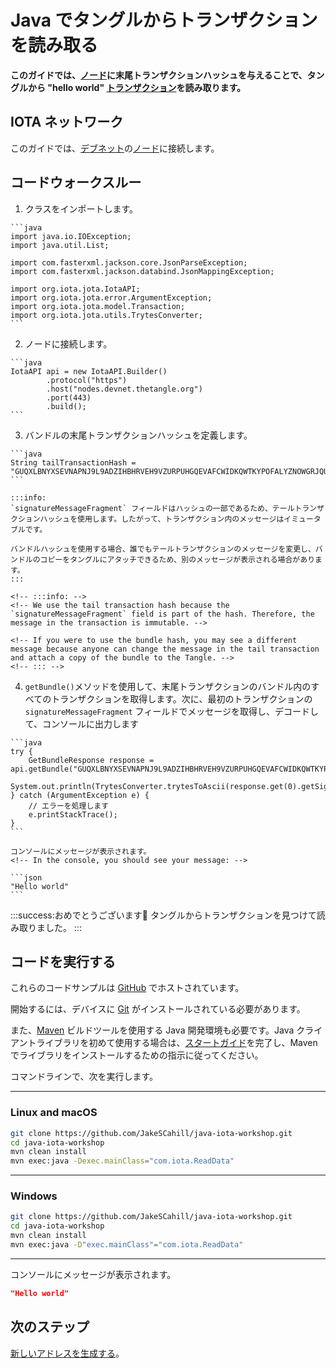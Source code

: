 # Java でタングルからトランザクションを読み取る
<!-- # Read transactions from the Tangle in Java -->

**このガイドでは、[ノード](root://getting-started/0.1/network/nodes.md)に末尾トランザクションハッシュを与えることで、タングルから "hello world" [トランザクション](root://getting-started/0.1/transactions/transactions.md)を読み取ります。**
<!-- **In this guide, you read your "hello world" [transaction](root://getting-started/0.1/transactions/transactions.md) from the Tangle by giving a [node](root://getting-started/0.1/network/nodes.md) your tail transaction hash.** -->

## IOTA ネットワーク
<!-- ## IOTA network -->

このガイドでは、[デブネット](root://getting-started/0.1/network/iota-networks.md#devnet)の[ノード](root://getting-started/0.1/network/nodes.md)に接続します。
<!-- In this guide, we connect to a node on the [Devnet](root://getting-started/0.1/network/iota-networks.md#devnet). -->

## コードウォークスルー
<!-- ## Code walkthrough -->

1. クラスをインポートします。
  <!-- 1. Import the classes -->

    ```java
    import java.io.IOException;
    import java.util.List;

    import com.fasterxml.jackson.core.JsonParseException;
    import com.fasterxml.jackson.databind.JsonMappingException;

    import org.iota.jota.IotaAPI;
    import org.iota.jota.error.ArgumentException;
    import org.iota.jota.model.Transaction;
    import org.iota.jota.utils.TrytesConverter;
    ```

2. ノードに接続します。
  <!-- 2. Connect to a node -->

    ```java
    IotaAPI api = new IotaAPI.Builder()
            .protocol("https")
            .host("nodes.devnet.thetangle.org")
            .port(443)
            .build();
    ```

3. バンドルの末尾トランザクションハッシュを定義します。
<!-- 3. Define the tail transaction hash of the bundle -->

    ```java
    String tailTransactionHash = "GUQXLBNYXSEVNAPNJ9L9ADZIHBHRVEH9VZURPUHGQEVAFCWIDKQWTKYPOFALYZNOWGRJQURNQBGFGQDM9";
    ```

    :::info:
    `signatureMessageFragment` フィールドはハッシュの一部であるため、テールトランザクションハッシュを使用します。したがって、トランザクション内のメッセージはイミュータブルです。

    バンドルハッシュを使用する場合、誰でもテールトランザクションのメッセージを変更し、バンドルのコピーをタングルにアタッチできるため、別のメッセージが表示される場合があります。
    :::

    <!-- :::info: -->
    <!-- We use the tail transaction hash because the `signatureMessageFragment` field is part of the hash. Therefore, the message in the transaction is immutable. -->

    <!-- If you were to use the bundle hash, you may see a different message because anyone can change the message in the tail transaction and attach a copy of the bundle to the Tangle. -->
    <!-- ::: -->

4. `getBundle()`メソッドを使用して、末尾トランザクションのバンドル内のすべてのトランザクションを取得します。次に、最初のトランザクションの `signatureMessageFragment` フィールドでメッセージを取得し、デコードして、コンソールに出力します
  <!-- 4. Use the `getBundle()` method to get all transactions in the tail transaction's bundle. Then, get the message in the first transaction's `signatureMessageFragment` field, decode it, and print it to the console -->

    ```java
    try {
        GetBundleResponse response = api.getBundle("GUQXLBNYXSEVNAPNJ9L9ADZIHBHRVEH9VZURPUHGQEVAFCWIDKQWTKYPOFALYZNOWGRJQURNQBGFGQDM9");
        System.out.println(TrytesConverter.trytesToAscii(response.get(0).getSignatureFragments().substring(0,2186)));
    } catch (ArgumentException e) {
        // エラーを処理します
        e.printStackTrace();
    }
    ```

    コンソールにメッセージが表示されます。
    <!-- In the console, you should see your message: -->

    ```json
    "Hello world"
    ```

:::success:おめでとうございます:tada:
タングルからトランザクションを見つけて読み取りました。
:::
<!-- :::success:Congratulations :tada: -->
<!-- You've just found and read a transaction from the Tangle. -->
<!-- ::: -->

## コードを実行する
<!-- ## Run the code -->

これらのコードサンプルは [GitHub](https://github.com/JakeSCahill/java-iota-workshop) でホストされています。
<!-- These code samples are hosted on [GitHub](https://github.com/JakeSCahill/java-iota-workshop). -->

開始するには、デバイスに [Git](https://git-scm.com/book/en/v2/Getting-Started-Installing-Git) がインストールされている必要があります。
<!-- To get started you need [Git](https://git-scm.com/book/en/v2/Getting-Started-Installing-Git) installed on your device. -->

また、[Maven](https://maven.apache.org/download.cgi) ビルドツールを使用する Java 開発環境も必要です。Java クライアントライブラリを初めて使用する場合は、[スタートガイド](../../getting-started/java-quickstart.md)を完了し、Maven でライブラリをインストールするための指示に従ってください。
<!-- You also need a Java development environment that uses the [Maven](https://maven.apache.org/download.cgi) build tool. If this is your first time using the Java client library, complete our [getting started guide](../../getting-started/java-quickstart.md), and follow the instructions for installing the library with Maven. -->

コマンドラインで、次を実行します。
<!-- In the command-line, do the following: -->

--------------------
### Linux and macOS
```bash
git clone https://github.com/JakeSCahill/java-iota-workshop.git
cd java-iota-workshop
mvn clean install
mvn exec:java -Dexec.mainClass="com.iota.ReadData"
```
---
### Windows
```bash
git clone https://github.com/JakeSCahill/java-iota-workshop.git
cd java-iota-workshop
mvn clean install
mvn exec:java -D"exec.mainClass"="com.iota.ReadData"
```
--------------------

コンソールにメッセージが表示されます。
<!-- In the console, you should see your message: -->

```json
"Hello world"
```

## 次のステップ
<!-- ## Next steps -->

[新しいアドレスを生成する](../java/generate-an-address.md)。
<!-- [Generate a new address](../java/generate-an-address.md). -->
